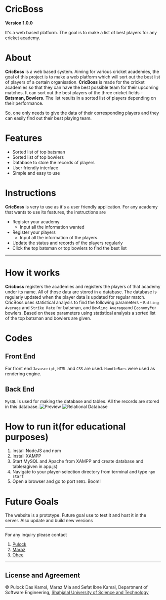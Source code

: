 # CricBoss
**Version 1.0.0**

It's a web based platform. The goal is to make a list of best players for any cricket academy.

# About
**CricBoss** is a web based system. Aiming for various cricket academies, the goal of this project is to make a web platform which will sort out the best list of players of a certain organisation. **CricBoss** is made for the cricket academies so that they can have the best possible team for their upcoming matches.
It can sort out the best players of the three cricket fields - **Batsman, Bowlers**. The list results in a sorted list of players depending on their performance.

So, one only needs to give the data of their corresponding players and they can easily find out their best playing team.

# Features
- Sorted list of top batsman
- Sorted list of top bowlers
- Database to store the records of players
- User friendly interface
- Simple and easy to use

# Instructions
**CricBoss** is very to use as it's a user friendly application. For any academy that wants to use its features, the instructions are
- Register your academy
  - Input all the information wanted
- Register your players
  - Input all the information of the players
- Update the status and records of the players regularly
- Click the top batsman or top bowlers to find the best list
---

# How it works
**Cricboss** registers the academies and registers the players of that academy under its name. All of those data are stored in a database. The database is regularly updated when the player data is updated for regular match. CricBoss uses statistical analysis to find the following parameters - `Batting Average` and `Strike Rate` for batsman, and `Bowling Average`and `Economy`For bowlers. Based on these parameters using statistical analysis a sorted list of the top batsman and bowlers are given.

# Codes
## Front End
For front end `Javascript`, `HTML` and `CSS` are used. `HandleBars` were used as rendering engine.
## Back End
`MySQL` is used for making the database and tables. All the records are stored in this database.
![Preview](https://github.com/PulockDas/Player-Selection/blob/main/Screenshot%20(139).png)
![Relational Database](https://github.com/PulockDas/Player-Selection/blob/main/Screenshot%20(9).png)


# How to run it(for educational purposes)
1) Install NodeJS and npm 
2) Install XAMPP
3) Start MySQL and Apache from XAMPP and create database and tables(given in app.js)
4) Navigate to your player-selection directory from terminal and type `npm start`
5) Open a browser and go to port `5001`. Boom! 

# Future Goals
The website is a prototype. Future goal use to test it and host it in the server. Also update and build new versions

---
For any inquiry please contact
1. [Pulock](pulockkamol50@gmail.com)
1. [Maraz](maraj262000@gmail.com)
1. [Ohee](sfiohee@gmail.com)
---

## License and Agreement
© Pulock Das Kamol, Maraz Mia and Sefat Ibne Kamal, Department of Software Engineering, [Shahjalal University of Science and Technology](https://www.sust.edu/)
